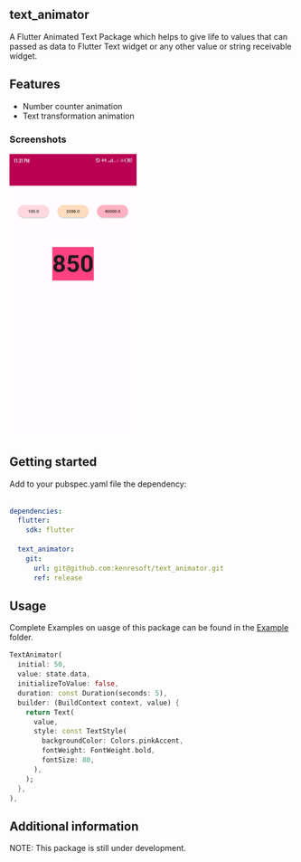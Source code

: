 ## text_animator

A Flutter Animated Text Package which helps to give life to values that can passed as data to Flutter Text widget or any other value or string receivable widget.

## Features

- Number counter animation
- Text transformation animation

### Screenshots

<img src="screenshots/Screenshot_20230507-233144.jpg" width="225" height="500" title="Screenshot 1" alt="Use case 1">

## Getting started

Add to your pubspec.yaml file the dependency:

```yaml

dependencies:
  flutter:
    sdk: flutter

  text_animator:
    git:
      url: git@github.com:kenresoft/text_animator.git
      ref: release

```

## Usage

Complete Examples on uasge of this package can be found in the [Example](example) folder.

```dart
TextAnimator(
  initial: 50,
  value: state.data,
  initializeToValue: false,
  duration: const Duration(seconds: 5),
  builder: (BuildContext context, value) {
    return Text(
      value,
      style: const TextStyle(
        backgroundColor: Colors.pinkAccent,
        fontWeight: FontWeight.bold,
        fontSize: 80,
      ),
    );
  },
),
```

## Additional information

NOTE: This package is still under development.
